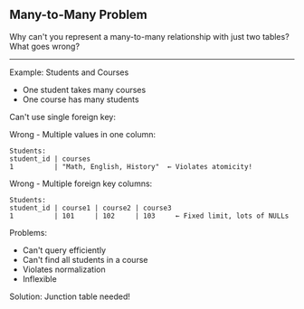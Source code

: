 ## Many-to-Many Problem

Why can't you represent a many-to-many relationship with just two tables? What goes wrong?

---

Example: Students and Courses
- One student takes many courses
- One course has many students

Can't use single foreign key:

Wrong - Multiple values in one column:
```
Students:
student_id | courses
1          | "Math, English, History"  ← Violates atomicity!
```

Wrong - Multiple foreign key columns:
```
Students:
student_id | course1 | course2 | course3
1          | 101     | 102     | 103     ← Fixed limit, lots of NULLs
```

Problems:
- Can't query efficiently
- Can't find all students in a course
- Violates normalization
- Inflexible

Solution: Junction table needed!

